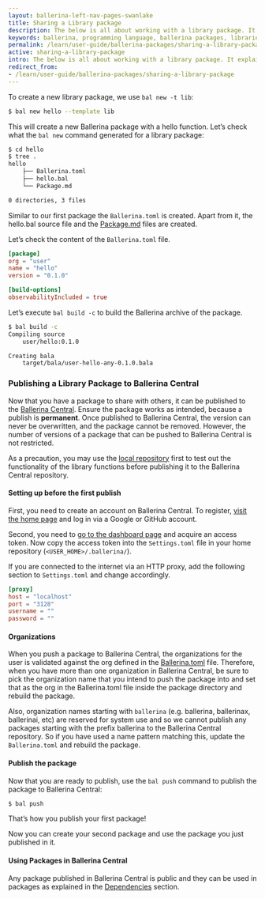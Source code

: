 ```yaml
---
layout: ballerina-left-nav-pages-swanlake
title: Sharing a Library package
description: The below is all about working with a library package. It explains how a library package is created and published to Ballerina Central.
keywords: ballerina, programming language, ballerina packages, libraries, publishing packages
permalink: /learn/user-guide/ballerina-packages/sharing-a-library-package/
active: sharing-a-library-package
intro: The below is all about working with a library package. It explains how a library package is created and published to Ballerina Central.
redirect_from:
- /learn/user-guide/ballerina-packages/sharing-a-library-package
---
```


To create a new library package, we use `bal new -t lib`:

```bash
$ bal new hello --template lib
```

This will create a new Ballerina package with a hello function. Let’s check what the `bal new` command generated for a library package:

```bash
$ cd hello
$ tree .
hello
    ├── Ballerina.toml 
    ├── hello.bal
    └── Package.md

0 directories, 3 files
```

Similar to our first package the `Ballerina.toml` is created. Apart from it, the hello.bal source file and the [Package.md](/learn/user-guide/ballerina-packages/package-layout#packagemd) files are created.

Let’s check the content of the `Ballerina.toml` file.

```toml
[package]
org = "user"
name = "hello"
version = "0.1.0"

[build-options]
observabilityIncluded = true
```

Let’s execute `bal build -c` to build the Ballerina archive of the package.

```bash
$ bal build -c
Compiling source
	user/hello:0.1.0

Creating bala
	target/bala/user-hello-any-0.1.0.bala
```

### Publishing a Library Package to Ballerina Central

Now that you have a package to share with others, it can be published to the [Ballerina Central](https://central.ballerina.io/). 
Ensure the package works as intended, because a publish is **permanent**. Once published to Ballerina Central, the version can never be overwritten, 
and the package cannot be removed. However, the number of versions of a package that can be pushed to Ballerina Central is not restricted.

As a precaution, you may use the [local repository](/learn/user-guide/ballerina-packages/dependencies#overriding-dependencies) first to test out the functionality of the library functions before publishing it to the Ballerina Central repository.


#### Setting up before the first publish

First, you need to create an account on Ballerina Central. To register, [visit the home page](https://central.ballerina.io) and log in via a Google or GitHub account.

Second, you need to [go to the dashboard page](https://central.ballerina.io/dashboard) and acquire an access token. Now copy the access token into the `Settings.toml` file in your home repository (`<USER_HOME>/.ballerina/`).

If you are connected to the internet via an HTTP proxy, add the following section to `Settings.toml` and change accordingly.

```toml
[proxy]
host = "localhost"
port = "3128"
username = ""
password = ""
```

#### Organizations

When you push a package to Ballerina Central, the organizations for the user is validated against the org defined in the [Ballerina.toml](/learn/user-guide/ballerina-packages/package-layout#ballerinatoml) file. Therefore, when you have more than one organization in Ballerina Central, be sure to pick the organization name that you intend to push the package into and set that as the org in the Ballerina.toml file inside the package directory and rebuild the package.

Also, organization names starting with `ballerina` (e.g. ballerina, ballerinax, ballerinai, etc) are reserved for system use and so we cannot publish any packages starting with the prefix ballerina to the Ballerina Central repository. So if you have used a name pattern matching this, update the `Ballerina.toml` and rebuild the package.

#### Publish the package

Now that you are ready to publish, use the `bal push` command to publish the package to Ballerina Central:

```bash
$ bal push
```

That’s how you publish your first package!

Now you can create your second package and use the package you just published in it.

#### Using Packages in Ballerina Central

Any package published in Ballerina Central is public and they can be used in packages as explained in the [Dependencies](/learn/user-guide/ballerina-packages/dependencies#dependencies) section. 


